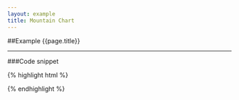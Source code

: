 ```yaml
---
layout: example
title: Mountain Chart
---
```


##Example {{page.title}}

<div id='placeholder' class='example-placeholder'></div>

---

###Code snippet

{% highlight html %}
<div id='placeholder' width="600px" height="400px"></div>
<script>
Vizabi('MountainChart', document.getElementById('placeholder'), {
	ui: {
		buttons: ['fullscreen']
	}
});
</script>
{% endhighlight %}

<script defer>
Vizabi('MountainChart', document.getElementById('placeholder'), {
	ui: {
		buttons: ['fullscreen']
	}
});
</script>